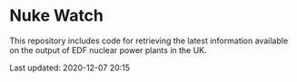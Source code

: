 # Nuke Watch

This repository includes code for retrieving the latest information available on the output of EDF nuclear power plants in the UK.

Last updated: 2020-12-07 20:15